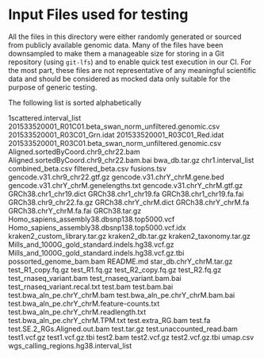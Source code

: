 # Input Files used for testing

All the files in this directory were either randomly generated or sourced from publicly available genomic data. Many of the files have been downsampled to make them a manageable size for storing in a Git repository (using `git-lfs`) and to enable quick test execution in our CI. For the most part, these files are not representative of any meaningful scientific data and should be considered as mocked data only suitable for the purpose of generic testing.

The following list is sorted alphabetically

1scattered.interval_list
201533520001_R01C01.beta_swan_norm_unfiltered.genomic.csv
201533520001_R03C01_Grn.idat
201533520001_R03C01_Red.idat
201533520001_R03C01.beta_swan_norm_unfiltered.genomic.csv
Aligned.sortedByCoord.chr9_chr22.bam
Aligned.sortedByCoord.chr9_chr22.bam.bai
bwa_db.tar.gz
chr1.interval_list
combined_beta.csv
filtered_beta.csv
fusions.tsv
gencode.v31.chr9_chr22.gtf.gz
gencode.v31.chrY_chrM.gene.bed
gencode.v31.chrY_chrM.genelengths.txt
gencode.v31.chrY_chrM.gtf.gz
GRCh38.chr1_chr19.dict
GRCh38.chr1_chr19.fa
GRCh38.chr1_chr19.fa.fai
GRCh38.chr9_chr22.fa.gz
GRCh38.chrY_chrM.dict
GRCh38.chrY_chrM.fa
GRCh38.chrY_chrM.fa.fai
GRCh38.tar.gz
Homo_sapiens_assembly38.dbsnp138.top5000.vcf
Homo_sapiens_assembly38.dbsnp138.top5000.vcf.idx
kraken2_custom_library.tar.gz
kraken2_db.tar.gz
kraken2_taxonomy.tar.gz
Mills_and_1000G_gold_standard.indels.hg38.vcf.gz
Mills_and_1000G_gold_standard.indels.hg38.vcf.gz.tbi
possorted_genome_bam.bam
README.md
star_db.chrY_chrM.tar.gz
test_R1_copy.fq.gz
test_R1.fq.gz
test_R2_copy.fq.gz
test_R2.fq.gz
test_rnaseq_variant.bam
test_rnaseq_variant.bam.bai
test_rnaseq_variant.recal.txt
test.bam
test.bam.bai
test.bwa_aln_pe.chrY_chrM.bam
test.bwa_aln_pe.chrY_chrM.bam.bai
test.bwa_aln_pe.chrY_chrM.feature-counts.txt
test.bwa_aln_pe.chrY_chrM.readlength.txt
test.bwa_aln_pe.chrY_chrM.TPM.txt
test.extra_RG.bam
test.fa
test.SE.2_RGs.Aligned.out.bam
test.tar.gz
test.unaccounted_read.bam
test1.vcf.gz
test1.vcf.gz.tbi
test2.bam
test2.vcf.gz
test2.vcf.gz.tbi
umap.csv
wgs_calling_regions.hg38.interval_list
